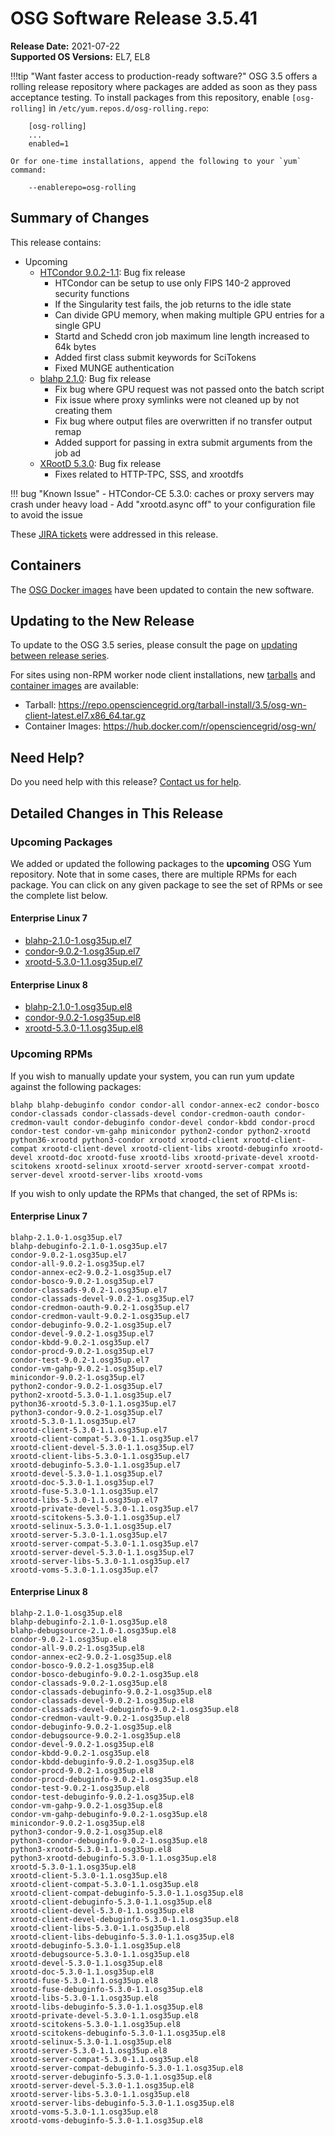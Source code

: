 OSG Software Release 3.5.41
===========================

**Release Date:** 2021-07-22  
**Supported OS Versions:** EL7, EL8

!!!tip "Want faster access to production-ready software?"
    OSG 3.5 offers a rolling release repository where packages are added as soon as they pass acceptance testing.
    To install packages from this repository, enable `[osg-rolling]` in `/etc/yum.repos.d/osg-rolling.repo`:

        [osg-rolling]
        ...
        enabled=1

    Or for one-time installations, append the following to your `yum` command:

        --enablerepo=osg-rolling

Summary of Changes
------------------

This release contains:

-   Upcoming
    -   [HTCondor 9.0.2-1.1](https://www-auth.cs.wisc.edu/lists/htcondor-world/2021/msg00014.shtml): Bug fix release
        -   HTCondor can be setup to use only FIPS 140-2 approved security functions
        -   If the Singularity test fails, the job returns to the idle state
        -   Can divide GPU memory, when making multiple GPU entries for a single GPU
        -   Startd and Schedd cron job maximum line length increased to 64k bytes
        -   Added first class submit keywords for SciTokens
        -   Fixed MUNGE authentication
    -   [blahp 2.1.0](https://github.com/htcondor/BLAH/releases/tag/v2.1.0): Bug fix release
        -   Fix bug where GPU request was not passed onto the batch script
        -   Fix issue where proxy symlinks were not cleaned up by not creating them
        -   Fix bug where output files are overwritten if no transfer output remap
        -   Added support for passing in extra submit arguments from the job ad
    -   [XRootD 5.3.0](https://github.com/xrootd/xrootd/blob/v5.3.0/docs/ReleaseNotes.txt): Bug fix release
        -   Fixes related to HTTP-TPC, SSS, and xrootdfs

!!! bug "Known Issue"
    -   HTCondor-CE 5.3.0: caches or proxy servers may crash under heavy load
        -   Add "xrootd.async off" to your configuration file to avoid the issue

These
[JIRA tickets](https://opensciencegrid.atlassian.net/issues/?jql=project%20%3D%20SOFTWARE%20AND%20fixVersion%20in%20(3.5.41-upcoming)%20ORDER%20BY%20priority%20DESC%2C%20key%20DESC)
were addressed in this release.

Containers
----------

The [OSG Docker images](https://hub.docker.com/u/opensciencegrid/) have been updated to contain the new software.

Updating to the New Release
---------------------------

To update to the OSG 3.5 series, please consult the page on
[updating between release series](../updating-to-osg-35.md).

For sites using non-RPM worker node client installations, new [tarballs](../../worker-node/install-wn-tarball.md) and
[container images](../../worker-node/using-wn-containers.md) are available:

- Tarball: <https://repo.opensciencegrid.org/tarball-install/3.5/osg-wn-client-latest.el7.x86_64.tar.gz>
- Container Images: <https://hub.docker.com/r/opensciencegrid/osg-wn/>

Need Help?
----------

Do you need help with this release? [Contact us for help](../../common/help.md).

Detailed Changes in This Release
--------------------------------

### Upcoming Packages

We added or updated the following packages to the **upcoming** OSG Yum repository.
Note that in some cases, there are multiple RPMs for each package.
You can click on any given package to see the set of RPMs or see the complete list below.

#### Enterprise Linux 7

-   [blahp-2.1.0-1.osg35up.el7](https://koji.chtc.wisc.edu/koji/search?match=glob&type=build&terms=blahp-2.1.0-1.osg35up.el7)
-   [condor-9.0.2-1.osg35up.el7](https://koji.chtc.wisc.edu/koji/search?match=glob&type=build&terms=condor-9.0.2-1.osg35up.el7)
-   [xrootd-5.3.0-1.1.osg35up.el7](https://koji.chtc.wisc.edu/koji/search?match=glob&type=build&terms=xrootd-5.3.0-1.1.osg35up.el7)

#### Enterprise Linux 8

-   [blahp-2.1.0-1.osg35up.el8](https://koji.chtc.wisc.edu/koji/search?match=glob&type=build&terms=blahp-2.1.0-1.osg35up.el8)
-   [condor-9.0.2-1.osg35up.el8](https://koji.chtc.wisc.edu/koji/search?match=glob&type=build&terms=condor-9.0.2-1.osg35up.el8)
-   [xrootd-5.3.0-1.1.osg35up.el8](https://koji.chtc.wisc.edu/koji/search?match=glob&type=build&terms=xrootd-5.3.0-1.1.osg35up.el8)

### Upcoming RPMs

If you wish to manually update your system, you can run yum update against the following packages:

    blahp blahp-debuginfo condor condor-all condor-annex-ec2 condor-bosco condor-classads condor-classads-devel condor-credmon-oauth condor-credmon-vault condor-debuginfo condor-devel condor-kbdd condor-procd condor-test condor-vm-gahp minicondor python2-condor python2-xrootd python36-xrootd python3-condor xrootd xrootd-client xrootd-client-compat xrootd-client-devel xrootd-client-libs xrootd-debuginfo xrootd-devel xrootd-doc xrootd-fuse xrootd-libs xrootd-private-devel xrootd-scitokens xrootd-selinux xrootd-server xrootd-server-compat xrootd-server-devel xrootd-server-libs xrootd-voms 

If you wish to only update the RPMs that changed, the set of RPMs is:

#### Enterprise Linux 7

``` file
blahp-2.1.0-1.osg35up.el7
blahp-debuginfo-2.1.0-1.osg35up.el7
condor-9.0.2-1.osg35up.el7
condor-all-9.0.2-1.osg35up.el7
condor-annex-ec2-9.0.2-1.osg35up.el7
condor-bosco-9.0.2-1.osg35up.el7
condor-classads-9.0.2-1.osg35up.el7
condor-classads-devel-9.0.2-1.osg35up.el7
condor-credmon-oauth-9.0.2-1.osg35up.el7
condor-credmon-vault-9.0.2-1.osg35up.el7
condor-debuginfo-9.0.2-1.osg35up.el7
condor-devel-9.0.2-1.osg35up.el7
condor-kbdd-9.0.2-1.osg35up.el7
condor-procd-9.0.2-1.osg35up.el7
condor-test-9.0.2-1.osg35up.el7
condor-vm-gahp-9.0.2-1.osg35up.el7
minicondor-9.0.2-1.osg35up.el7
python2-condor-9.0.2-1.osg35up.el7
python2-xrootd-5.3.0-1.1.osg35up.el7
python36-xrootd-5.3.0-1.1.osg35up.el7
python3-condor-9.0.2-1.osg35up.el7
xrootd-5.3.0-1.1.osg35up.el7
xrootd-client-5.3.0-1.1.osg35up.el7
xrootd-client-compat-5.3.0-1.1.osg35up.el7
xrootd-client-devel-5.3.0-1.1.osg35up.el7
xrootd-client-libs-5.3.0-1.1.osg35up.el7
xrootd-debuginfo-5.3.0-1.1.osg35up.el7
xrootd-devel-5.3.0-1.1.osg35up.el7
xrootd-doc-5.3.0-1.1.osg35up.el7
xrootd-fuse-5.3.0-1.1.osg35up.el7
xrootd-libs-5.3.0-1.1.osg35up.el7
xrootd-private-devel-5.3.0-1.1.osg35up.el7
xrootd-scitokens-5.3.0-1.1.osg35up.el7
xrootd-selinux-5.3.0-1.1.osg35up.el7
xrootd-server-5.3.0-1.1.osg35up.el7
xrootd-server-compat-5.3.0-1.1.osg35up.el7
xrootd-server-devel-5.3.0-1.1.osg35up.el7
xrootd-server-libs-5.3.0-1.1.osg35up.el7
xrootd-voms-5.3.0-1.1.osg35up.el7
```

#### Enterprise Linux 8

``` file
blahp-2.1.0-1.osg35up.el8
blahp-debuginfo-2.1.0-1.osg35up.el8
blahp-debugsource-2.1.0-1.osg35up.el8
condor-9.0.2-1.osg35up.el8
condor-all-9.0.2-1.osg35up.el8
condor-annex-ec2-9.0.2-1.osg35up.el8
condor-bosco-9.0.2-1.osg35up.el8
condor-bosco-debuginfo-9.0.2-1.osg35up.el8
condor-classads-9.0.2-1.osg35up.el8
condor-classads-debuginfo-9.0.2-1.osg35up.el8
condor-classads-devel-9.0.2-1.osg35up.el8
condor-classads-devel-debuginfo-9.0.2-1.osg35up.el8
condor-credmon-vault-9.0.2-1.osg35up.el8
condor-debuginfo-9.0.2-1.osg35up.el8
condor-debugsource-9.0.2-1.osg35up.el8
condor-devel-9.0.2-1.osg35up.el8
condor-kbdd-9.0.2-1.osg35up.el8
condor-kbdd-debuginfo-9.0.2-1.osg35up.el8
condor-procd-9.0.2-1.osg35up.el8
condor-procd-debuginfo-9.0.2-1.osg35up.el8
condor-test-9.0.2-1.osg35up.el8
condor-test-debuginfo-9.0.2-1.osg35up.el8
condor-vm-gahp-9.0.2-1.osg35up.el8
condor-vm-gahp-debuginfo-9.0.2-1.osg35up.el8
minicondor-9.0.2-1.osg35up.el8
python3-condor-9.0.2-1.osg35up.el8
python3-condor-debuginfo-9.0.2-1.osg35up.el8
python3-xrootd-5.3.0-1.1.osg35up.el8
python3-xrootd-debuginfo-5.3.0-1.1.osg35up.el8
xrootd-5.3.0-1.1.osg35up.el8
xrootd-client-5.3.0-1.1.osg35up.el8
xrootd-client-compat-5.3.0-1.1.osg35up.el8
xrootd-client-compat-debuginfo-5.3.0-1.1.osg35up.el8
xrootd-client-debuginfo-5.3.0-1.1.osg35up.el8
xrootd-client-devel-5.3.0-1.1.osg35up.el8
xrootd-client-devel-debuginfo-5.3.0-1.1.osg35up.el8
xrootd-client-libs-5.3.0-1.1.osg35up.el8
xrootd-client-libs-debuginfo-5.3.0-1.1.osg35up.el8
xrootd-debuginfo-5.3.0-1.1.osg35up.el8
xrootd-debugsource-5.3.0-1.1.osg35up.el8
xrootd-devel-5.3.0-1.1.osg35up.el8
xrootd-doc-5.3.0-1.1.osg35up.el8
xrootd-fuse-5.3.0-1.1.osg35up.el8
xrootd-fuse-debuginfo-5.3.0-1.1.osg35up.el8
xrootd-libs-5.3.0-1.1.osg35up.el8
xrootd-libs-debuginfo-5.3.0-1.1.osg35up.el8
xrootd-private-devel-5.3.0-1.1.osg35up.el8
xrootd-scitokens-5.3.0-1.1.osg35up.el8
xrootd-scitokens-debuginfo-5.3.0-1.1.osg35up.el8
xrootd-selinux-5.3.0-1.1.osg35up.el8
xrootd-server-5.3.0-1.1.osg35up.el8
xrootd-server-compat-5.3.0-1.1.osg35up.el8
xrootd-server-compat-debuginfo-5.3.0-1.1.osg35up.el8
xrootd-server-debuginfo-5.3.0-1.1.osg35up.el8
xrootd-server-devel-5.3.0-1.1.osg35up.el8
xrootd-server-libs-5.3.0-1.1.osg35up.el8
xrootd-server-libs-debuginfo-5.3.0-1.1.osg35up.el8
xrootd-voms-5.3.0-1.1.osg35up.el8
xrootd-voms-debuginfo-5.3.0-1.1.osg35up.el8
```
